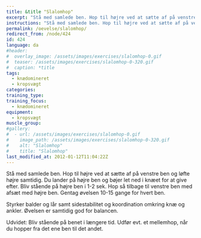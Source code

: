 ```yaml
---
title: &title "Slalomhop"
excerpt: "Stå med samlede ben. Hop til højre ved at sætte af på venstre ben og løfte højre samtidig. Du lander på højre ben og bøjer let ned i knæet for at give efter. Bliv stående på højre ben i 1-2 sek. Hop så tilbage til venstre ben med afsæt med højre ben. Gentag øvelsen 10-15 gange for hvert ben. "
instructions: "Stå med samlede ben. Hop til højre ved at sætte af på venstre ben og løfte højre samtidig. Du lander på højre ben og bøjer let ned i knæet for at give efter. Bliv stående på højre ben i 1-2 sek. Hop så tilbage til venstre ben med afsæt med højre ben. Gentag øvelsen 10-15 gange for hvert ben. "
permalink: /oevelse/slalomhop/
redirect_from: /node/424
id: 424
language: da
#header:
#  overlay_image: /assets/images/exercises/slalomhop-0.gif
#  teaser: /assets/images/exercises/slalomhop-0-320.gif
#  caption: *title
tags:
  - knædomineret
  - kropsvægt
categories:
training_type: 
training_focus: 
  - knædomineret
equipment:
  - kropsvægt
muscle_group:
#gallery:
#  - url: /assets/images/exercises/slalomhop-0.gif
#    image_path: /assets/images/exercises/slalomhop-0-320.gif
#    alt: "Slalomhop"
#    title: "Slalomhop"
last_modified_at: 2012-01-12T11:04:22Z
---
```


 Stå med samlede ben. Hop til højre ved at sætte af på venstre ben og løfte højre samtidig. Du lander på højre ben og bøjer let ned i knæet for at give efter. Bliv stående på højre ben i 1-2 sek. Hop så tilbage til venstre ben med afsæt med højre ben. Gentag øvelsen 10-15 gange for hvert ben.

Styrker balder og lår samt sidestabilitet og koordination omkring knæ og ankler. Øvelsen er samtidig god for balancen.

Udvidet: Bliv stående på benet i længere tid. Udfør evt. et mellemhop, når du hopper fra det ene ben til det andet.
